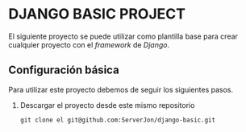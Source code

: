 # DJANGO BASIC PROJECT

El siguiente proyecto se puede utilizar como plantilla base para crear cualquier proyecto con el _framework_ de *Django*.

## Configuración básica

Para utilizar este proyecto debemos de seguir los siguientes pasos.

1. Descargar el proyecto desde este mismo repositorio

    `git clone el git@github.com:ServerJon/django-basic.git`
